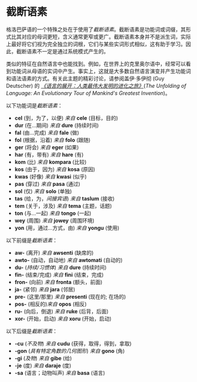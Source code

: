 <h1>截断语素</h1>
<p>
</p>
<p>格洛巴萨语的一个特殊之处在于使用了<em>截断语素</em>。截断语素是功能词或词缀，其形式比其对应的母词更短，含义通常更窄或更广。截断语素本身并不是派生词，实际上最好将它们视为完全独立的词根，它们与某些实词形式相似，这有助于学习。因此，截断语素不一定是通过系统模式产生的。
</p>
<p>类似的特征在自然语言中也能找到。例如，在世界上的克里奥尔语中，经常可以看到功能词从母语的实词中产生。事实上，这就是大多数自然语言演变并产生功能词和语法语素的方式。有关此主题的精彩讨论，请参阅盖伊·多伊彻 (Guy Deutscher)
	的 <a
		href="https://www.amazon.com/Unfolding-Language-Evolutionary-Mankinds-Invention/dp/0805080120/ref=sr_1_1"><em>《语言的展开：人类最伟大发明的进化之旅》</em></a>(<em>The
		Unfolding of Language: An Evolutionary Tour of Mankind's Greatest Invention</em>)。</p>
<p>以下功能词是<em>截断语素</em>：</p>
<ul>
	<li><strong>cel</strong> (到，为了，以便) <em>来自</em> <strong>cele</strong> (目标，目的)</li>
	<li><strong>dur</strong> (在...期间) <em>来自</em> <strong>dure</strong> (持续时间)</li>
	<li><strong>fal</strong> (由...完成) <em>来自</em> <strong>fale</strong> (做)</li>
	<li><strong>fol</strong> (根据，沿着) <em>来自</em> <strong>folo</strong> (跟随)</li>
	<li><strong>ger</strong> (将会) <em>来自</em> <strong>eger</strong> (如果)</li>
	<li><strong>har</strong> (有，带有) <em>来自</em> <strong>hare</strong> (有)</li>
	<li><strong>kom</strong> (比) <em>来自</em> <strong>kompara</strong> (比较)</li>
	<li><strong>kos</strong> (由于，因为) <em>来自</em> <strong>kosa</strong> (原因)</li>
	<li><strong>kwas</strong> (好像) <em>来自</em> <strong>kwasi</strong> (似乎)</li>
	<li><strong>pas</strong> (穿过) <em>来自</em> <strong>pasa</strong> (通过)</li>
	<li><strong>sol</strong> (仅) <em>来自</em> <strong>solo</strong> (单独)</li>
	<li><strong>tas</strong> (给，为，<em>间接宾语</em>) <em>来自</em> <strong>taslum</strong> (接收)</li>
	<li><strong>tem</strong> (关于，涉及) <em>来自</em> <strong>tema</strong> (主题，话题)</li>
	<li><strong>ton</strong> (与...一起) <em>来自</em> <strong>tongo</strong> (一起)</li>
	<li><strong>wey</strong> (周围) <em>来自</em> <strong>jowey</strong> (周围环境)</li>
	<li><strong>yon</strong> (用，通过...方式，由) <em>来自</em> <strong>yongu</strong> (使用)</li>
</ul>
<p>以下前缀是<em>截断语素</em>：</p>
<ul>
	<li><strong>aw-</strong> (离开) <em>来自</em> <strong>awsenti</strong> (缺席的)</li>
	<li><strong>awto-</strong> (自动，自动地) <em>来自</em> <strong>awtomati</strong> (自动的)</li>
	<li><strong>du-</strong> (<em>持续/习惯体</em>) <em>来自</em> <strong>dure</strong> (持续时间)</li>
	<li><strong>fin-</strong> (结束/完成) <em>来自</em> <strong>fini</strong> (结束，完成)</li>
	<li><strong>fron-</strong> (向前) <em>来自</em> <strong>fronta</strong> (额头，前面)</li>
	<li><strong>ja-</strong> (紧邻) <em>来自</em> <strong>jara</strong> (邻居)</li>
	<li><strong>pre-</strong> (这里/那里) <em>来自</em> <strong>presenti</strong> (现在的; 在场的)</li>
	<li><strong>pos-</strong> (相反的)<em>来自</em> <strong>opos</strong> (相反)</li>
	<li><strong>ru-</strong> (向后，倒退) <em>来自</em> <strong>ruke</strong> (后背，后面)</li>
	<li><strong>xor-</strong> (开始，启动) <em>来自</em> <strong>xoru</strong> (开始，启动)</li>
</ul>
<p>以下后缀是<em>截断语素</em>：</p>
<ul>
	<li><strong>-cu</strong> (<em>不及物</em>) <em>来自</em> <strong>cudu</strong> (获得，取得，得到，拿取) </li>
	<li><strong>-gon</strong> (<em>具有特定角数的几何图形</em>) <em>来自</em>
		<strong>gono</strong> (角)
	</li>
	<li><strong>-gi</strong> (<em>及物</em>) <em>来自</em> <strong>gibe</strong> (给)</li>
	<li><strong>-je</strong> (度) <em>来自</em> <strong>daraje</strong> (度)</li>
	<li><strong>-sa</strong> (语言；动物叫声) <em>来自</em> <strong>basa</strong> (语言)</li>
</ul>
<p></p>
